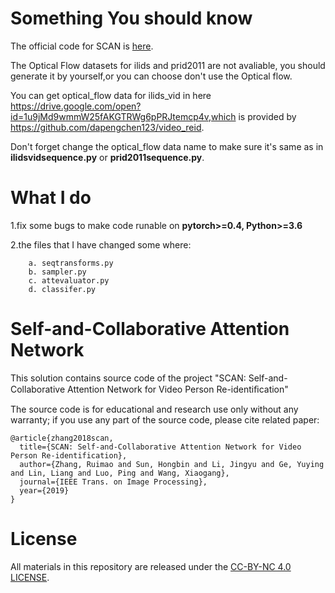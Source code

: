 # Something You should know
The official code for SCAN is [here](https://github.com/ruixuejianfei/SCAN).

The Optical Flow datasets for ilids and prid2011 are not avaliable, you should generate it by yourself,or you can choose don't use the Optical flow.

You can get optical_flow data for ilids_vid in here https://drive.google.com/open?id=1u9jMd9wmmW25fAKGTRWg6pPRJtemcp4v,which is provided by https://github.com/dapengchen123/video_reid.

Don't forget change the optical_flow data name to make sure it's same as in **ilidsvidsequence.py** or **prid2011sequence.py**.

# What I do
1.fix some bugs to make code runable on **pytorch>=0.4, Python>=3.6** 

2.the files that I have changed some where:

        a. seqtransforms.py
        b. sampler.py
        c. attevaluator.py
        d. classifer.py

# Self-and-Collaborative Attention Network

This solution contains source code of the project 
"SCAN: Self-and-Collaborative Attention Network for Video Person Re-identiﬁcation" 

The source code is for educational and research use only without any warranty; 
if you use any part of the source code, please cite related paper:


``` 
@article{zhang2018scan,
  title={SCAN: Self-and-Collaborative Attention Network for Video Person Re-identification},
  author={Zhang, Ruimao and Sun, Hongbin and Li, Jingyu and Ge, Yuying and Lin, Liang and Luo, Ping and Wang, Xiaogang},
  journal={IEEE Trans. on Image Processing},
  year={2019}
}
```


# License

All materials in this repository are released under the [CC-BY-NC 4.0 LICENSE](https://creativecommons.org/licenses/by-nc/4.0/).


